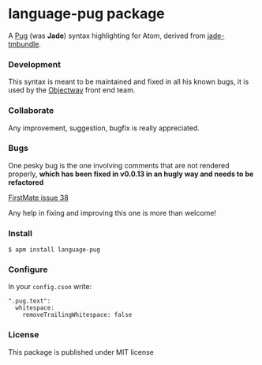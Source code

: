 # language-pug package

A [Pug](https://github.com/pugjs) (was **Jade**) syntax highlighting for Atom, derived from [jade-tmbundle](https://github.com/davidrios/jade-tmbundle).

### Development

This syntax is meant to be maintained and fixed in all his known bugs, it is used by the [Objectway](https://github.com/Objectway) front end team.

### Collaborate

Any improvement, suggestion, bugfix is really appreciated.

### Bugs

One pesky bug is the one involving comments that are not rendered properly, **which has been fixed in v0.0.13 in an hugly way and needs to be refactored**

[FirstMate issue 38](https://github.com/atom/first-mate/issues/38)

Any help in fixing and improving this one is more than welcome!

### Install

`$ apm install language-pug`


### Configure

In your `config.cson` write:

```
".pug.text":
  whitespace:
    removeTrailingWhitespace: false
```

### License

This package is published under MIT license
